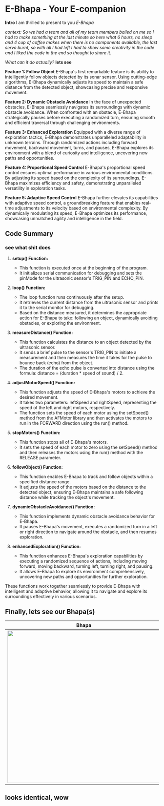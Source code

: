 
# E-Bhapa - Your E-companion

**Intro**
I am thrilled to present to you *E-Bhapa*


*context: So we had a team and all of my team members bailed on me so I had to make something at the last minute so here what 6 hours, no sleep and 4 cup of coffee makes when there is no components available, the last servo burnt, so with all I had left I had to show some creativity in the code and I liked the code in the end so thought to share it.*


*What can it do actually?*
**lets see**

**Feature 1: Follow Object**
E-Bhapa's first remarkable feature is its ability to intelligently follow objects detected by its sonar sensor. Using cutting-edge algorithms, E-Bhapa dynamically adjusts its speed to maintain a safe distance from the detected object, showcasing precise and responsive movement.

**Feature 2: Dynamic Obstacle Avoidance**
In the face of unexpected obstacles, E-Bhapa seamlessly navigates its surroundings with dynamic obstacle avoidance. When confronted with an obstacle, E-Bhapa strategically pauses before executing a randomized turn, ensuring smooth and efficient traversal through challenging environments.

**Feature 3: Enhanced Exploration**
Equipped with a diverse range of exploration tactics, E-Bhapa demonstrates unparalleled adaptability in unknown terrains. Through randomized actions including forward movement, backward movement, turns, and pauses, E-Bhapa explores its environment with a blend of curiosity and intelligence, uncovering new paths and opportunities.

**Feature 4: Proportional Speed Control**
E-Bhapa's proportional speed control ensures optimal performance in various environmental conditions. By adjusting its speed based on the complexity of its surroundings, E-Bhapa maximizes efficiency and safety, demonstrating unparalleled versatility in exploration tasks.

**Feature 5: Adaptive Speed Control**
E-Bhapa further elevates its capabilities with adaptive speed control, a groundbreaking feature that enables real-time adjustments to its velocity based on environmental complexity. By dynamically modulating its speed, E-Bhapa optimizes its performance, showcasing unmatched agility and intelligence in the field.

## Code Summary
### see what shit does

1. **setup() Function:**
   - This function is executed once at the beginning of the program.
   - It initializes serial communication for debugging and sets the pinMode for the ultrasonic sensor's TRIG_PIN and ECHO_PIN.

2. **loop() Function:**
   - The loop function runs continuously after the setup.
   - It retrieves the current distance from the ultrasonic sensor and prints it to the serial monitor for debugging.
   - Based on the distance measured, it determines the appropriate action for E-Bhapa to take: following an object, dynamically avoiding obstacles, or exploring the environment.

3. **measureDistance() Function:**
   - This function calculates the distance to an object detected by the ultrasonic sensor.
   - It sends a brief pulse to the sensor's TRIG_PIN to initiate a measurement and then measures the time it takes for the pulse to bounce back (echo) from the object.
   - The duration of the echo pulse is converted into distance using the formula: distance = (duration * speed of sound) / 2.

4. **adjustMotorSpeed() Function:**
   - This function adjusts the speed of E-Bhapa's motors to achieve the desired movement.
   - It takes two parameters: leftSpeed and rightSpeed, representing the speed of the left and right motors, respectively.
   - The function sets the speed of each motor using the setSpeed() method from the AFMotor library and then activates the motors to run in the FORWARD direction using the run() method.

5. **stopMotors() Function:**
   - This function stops all of E-Bhapa's motors.
   - It sets the speed of each motor to zero using the setSpeed() method and then releases the motors using the run() method with the RELEASE parameter.

6. **followObject() Function:**
   - This function enables E-Bhapa to track and follow objects within a specified distance range.
   - It adjusts the speed of the motors based on the distance to the detected object, ensuring E-Bhapa maintains a safe following distance while tracking the object's movement.

7. **dynamicObstacleAvoidance() Function:**
   - This function implements dynamic obstacle avoidance behavior for E-Bhapa.
   - It pauses E-Bhapa's movement, executes a randomized turn in a left or right direction to navigate around the obstacle, and then resumes exploration.

8. **enhancedExploration() Function:**
   - This function enhances E-Bhapa's exploration capabilities by executing a randomized sequence of actions, including moving forward, moving backward, turning left, turning right, and pausing.
   - It allows E-Bhapa to explore its environment comprehensively, uncovering new paths and opportunities for further exploration.

These functions work together seamlessly to provide E-Bhapa with intelligent and adaptive behavior, allowing it to navigate and explore its surroundings effectively in various scenarios.

## Finally, lets see our Bhapa(s)

Bhapa                      |  E-Bhapa
:-------------------------:|:-------------------------:
<img src="https://github.com/fh1m/E_Bhapa/assets/132839265/91687e66-9a50-4cab-a14e-3a07d4fe1148" width="500">   |  <img src="https://github.com/fh1m/E_Bhapa/assets/132839265/4c5dfb16-a4f3-441b-a47e-7087035e5113" width="500"> 

## looks identical, wow


